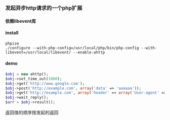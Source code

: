 ### 发起异步http请求的一个php扩展

#### 依赖libevent库
#### install

    phpize
    ./configure --with-php-config=/usr/local/php/bin/php-config --with-libevent=/usr/local/libevent/ --enable-ahttp

#### demo

```php
$obj = new ahttp();
$obj->set_time_out(1000);
$obj->get('http://www.google.com');
$obj->post('http://example.com', array('data' => 'aaaaaa'));
$obj->get('http://example.com', array('header' => array('User-agent' => 'ahttp')));
$obj->wait_reply();
$arr = $obj->result();
```

返回值的顺序按发起的返回
